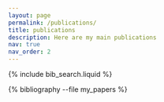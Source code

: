 ```yaml
---
layout: page
permalink: /publications/
title: publications
description: Here are my main publications
nav: true
nav_order: 2
---
```


<!-- _pages/publications.md -->

<!-- Bibsearch Feature -->

{% include bib_search.liquid %}

<div class="publications">

{% bibliography --file my_papers %}

</div>
